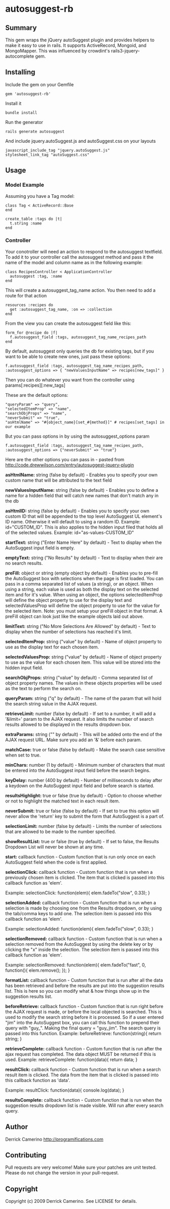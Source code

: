 # autosuggest-rb

## Summary

This gem wraps the jQuery autoSuggest plugin and provides helpers to make it easy to use in rails. It supports ActiveRecord, Mongoid, and MongoMapper. This was influenced by crowdint's rails3-jquery-autocomplete gem.

## Installing

Include the gem on your Gemfile

    gem 'autosuggest-rb'

Install it

    bundle install

Run the generator

    rails generate autosuggest

And include jquery.autoSuggest.js and autoSuggest.css on your layouts

    javascript_include_tag "jquery.autoSuggest.js"
    stylesheet_link_tag "autoSuggest.css"

## Usage

### Model Example

Assuming you have a Tag model:

    class Tag < ActiveRecord::Base
    end

    create_table :tags do |t|
      t.string :name
    end

### Controller

Your conotroller will need an action to respond to the autosuggest textfield. To add it to your controller call the autosuggest method and pass it the name of the model and column name as in the following example:

    class RecipesController < ApplicationController
      autosuggest :tag, :name
    end

This will create a autosuggest_tag_name action. You then need to add a route for that action

    resources :recipes do
      get :autosuggest_tag_name, :on => :collection
    end

From the view you can create the autosuggest field like this:

    form_for @recipe do |f|
      f.autosuggest_field :tags, autosuggest_tag_name_recipes_path
    end

By default, autosuggest only queries the db for existing tags, but if you want to be able to create new ones, just pass these options:

    f.autosuggest_field :tags, autosuggest_tag_name_recipes_path, :autosuggest_options => { "newValuesInputName" => recipes[new_tags]" }

Then you can do whatever you want from the controller using params[:recipes][:new_tags]


These are the default options:

    "queryParam" => "query",
    "selectedItemProp" => "name",
    "searchObjProps" => "name",
    "neverSubmit" => "true",
    "asHtmlName" => "#{object_name}[set_#{method}]" # recipes[set_tags] in our example

But you can pass options in by using the autosuggest_options param

    f.autosuggest_field :tags, autosuggest_tag_name_recipes_path, :autosuggest_options => {"neverSubmit" => "true"}

Here are the other options you can pass in - pasted from http://code.drewwilson.com/entry/autosuggest-jquery-plugin

**asHtmlName:** string (false by default) - Enables you to specify your own custom name that will be attributed to the text field

**newValuesInputName:** string (false by default) - Enables you to define a name for a hidden field that will catch new names that don't match any in the db

**asHtmlID:** string (false by default) - Enables you to specify your own custom ID that will be appended to the top level AutoSuggest UL element's ID name. Otherwise it will default to using a random ID. Example: id="CUSTOM_ID". This is also applies to the hidden input filed that holds all of the selected values. Example: id="as-values-CUSTOM_ID"

**startText:** string ("Enter Name Here" by default) - Text to display when the AutoSuggest input field is empty.

**emptyText:** string ("No Results" by default) - Text to display when their are no search results.

**preFill:** object or string (empty object by default) - Enables you to pre-fill the AutoSuggest box with selections when the page is first loaded. You can pass in a comma separated list of values (a string), or an object. When using a string, each value is used as both the display text on the selected item and for it's value. When using an object, the options selectedItemProp will define the object property to use for the display text and selectedValuesProp will define the object property to use for the value for the selected item. Note: you must setup your preFill object in that format. A preFill object can look just like the example objects laid out above.

**limitText:** string ("No More Selections Are Allowed" by default) - Text to display when the number of selections has reached it's limit.

**selectedItemProp:** string ("value" by default) - Name of object property to use as the display text for each chosen item.

**selectedValuesProp:** string ("value" by default) - Name of object property to use as the value for each chosen item. This value will be stored into the hidden input field.

**searchObjProps:** string ("value" by default) - Comma separated list of object property names. The values in these objects properties will be used as the text to perform the search on.

**queryParam:** string ("q" by default) - The name of the param that will hold the search string value in the AJAX request.

**retrieveLimit:** number (false by default) - If set to a number, it will add a '&limit=' param to the AJAX request. It also limits the number of search results allowed to be displayed in the results dropdown box.

**extraParams:** string ("" by default) - This will be added onto the end of the AJAX request URL. Make sure you add an '&' before each param.

**matchCase:** true or false (false by default) - Make the search case sensitive when set to true.

**minChars:** number (1 by default) - Minimum number of characters that must be entered into the AutoSuggest input field before the search begins.

**keyDelay:** number (400 by default) - Number of milliseconds to delay after a keydown on the AutoSuggest input field and before search is started.

**resultsHighlight:** true or false (true by default) - Option to choose whether or not to highlight the matched text in each result item.

**neverSubmit:** true or false (false by default) - If set to true this option will never allow the 'return' key to submit the form that AutoSuggest is a part of.

**selectionLimit:** number (false by default) - Limits the number of selections that are allowed to be made to the number specified.

**showResultList:** true or false (true by default) - If set to false, the Results Dropdown List will never be shown at any time.

**start:** callback function - Custom function that is run only once on each AutoSuggest field when the code is first applied.

**selectionClick:** callback function - Custom function that is run when a previously chosen item is clicked. The item that is clicked is passed into this callback function as 'elem'.

Example: selectionClick: function(elem){ elem.fadeTo("slow", 0.33); }

**selectionAdded:** callback function - Custom function that is run when a selection is made by choosing one from the Results dropdown, or by using the tab/comma keys to add one. The selection item is passed into this callback function as 'elem'.

Example: selectionAdded: function(elem){ elem.fadeTo("slow", 0.33); }

**selectionRemoved:** callback function - Custom function that is run when a selection removed from the AutoSuggest by using the delete key or by clicking the "x" inside the selection. The selection item is passed into this callback function as 'elem'.

Example: selectionRemoved: function(elem){ elem.fadeTo("fast", 0, function(){ elem.remove(); }); }

**formatList:** callback function - Custom function that is run after all the data has been retrieved and before the results are put into the suggestion results list. This is here so you can modify what & how things show up in the suggestion results list.

**beforeRetrieve:** callback function - Custom function that is run right before the AJAX request is made, or before the local objected is searched. This is used to modify the search string before it is processed. So if a user entered "jim" into the AutoSuggest box, you can call this function to prepend their query with "guy_". Making the final query = "guy_jim". The search query is passed into this function. Example: beforeRetrieve: function(string){ return string; }

**retrieveComplete:** callback function - Custom function that is run after the ajax request has completed. The data object MUST be returned if this is used. Example: retrieveComplete: function(data){ return data; }

**resultClick:** callback function - Custom function that is run when a search result item is clicked. The data from the item that is clicked is passed into this callback function as 'data'.

Example: resultClick: function(data){ console.log(data); }

**resultsComplete:** callback function - Custom function that is run when the suggestion results dropdown list is made visible. Will run after every search query.


## Author

Derrick Camerino http://programifications.com

## Contributing

Pull requests are very welcome! Make sure your patches are unit tested. Please do not change the version in your pull-request.

## Copyright

Copyright (c) 2009 Derrick Camerino. See LICENSE for details.


